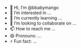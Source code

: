 - 👋 Hi, I’m @bbabymango
- 👀 I’m interested in ...
- 🌱 I’m currently learning ...
- 💞️ I’m looking to collaborate on ...
- 📫 How to reach me ...
- 😄 Pronouns: ...
- ⚡ Fun fact: ...

<!---
bbabymango/bbabymango is a ✨ special ✨ repository because its `README.md` (this file) appears on your GitHub profile.
You can click the Preview link to take a look at your changes.
--->
